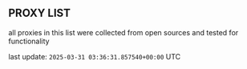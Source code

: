 ## PROXY LIST

all proxies in this list were collected from open sources and tested for functionality

last update: `2025-03-31 03:36:31.857540+00:00` UTC
